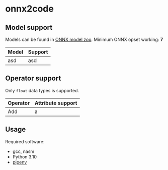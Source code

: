 # onnx2code



## Model support

Models can be found in [ONNX model zoo](https://github.com/onnx/models).
Minimum ONNX opset working: **7**

| Model | Support |
|---|---|
| asd | asd |

## Operator support

Only `float` data types is supported.

| Operator | Attribute support |
|---|---|
| Add | a |

## Usage

Required software:

* gcc, nasm
* Python 3.10
* [pipenv](https://pypi.org/project/pipenv/)
